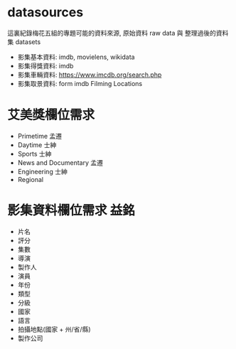 # datasources
這裏紀錄梅花五組的專題可能的資料來源, 原始資料 raw data 與 整理過後的資料集 datasets

* 影集基本資料: imdb, movielens, wikidata
* 影集得獎資料: imdb
* 影集車輛資料: https://www.imcdb.org/search.php
* 影集取景資料: form imdb Filming Locations


# 艾美獎欄位需求
* Primetime 孟遷
* Daytime 士紳
* Sports 士紳
* News and Documentary 孟遷
* Engineering 士紳
* Regional 


# 影集資料欄位需求 益銘

* 片名
* 評分
* 集數
* 導演
* 製作人
* 演員
* 年份
* 類型
* 分級
* 國家
* 語言
* 拍攝地點(國家 + 州/省/縣)
* 製作公司








